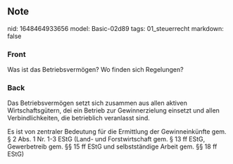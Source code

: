 ## Note
nid: 1648464933656
model: Basic-02d89
tags: 01_steuerrecht
markdown: false

### Front
Was ist das Betriebsvermögen? Wo finden sich Regelungen?

### Back
Das Betriebsvermögen setzt sich zusammen aus allen aktiven Wirtschaftsgütern, dei ein Betrieb zur Gewinnerzielung einsetzt und allen Verbindlichkeiten, die betrieblich veranlasst sind. 

Es ist von zentraler Bedeutung für die Ermittlung der Gewinneinkünfte gem. § 2 Abs. 1 Nr. 1-3 EStG (Land- und Forstwirtschaft gem.  § 13 ff EStG, Gewerbetreib gem. §§ 15 ff EStG und selbstständige Arbeit gem. §§ 18 ff EStG)
